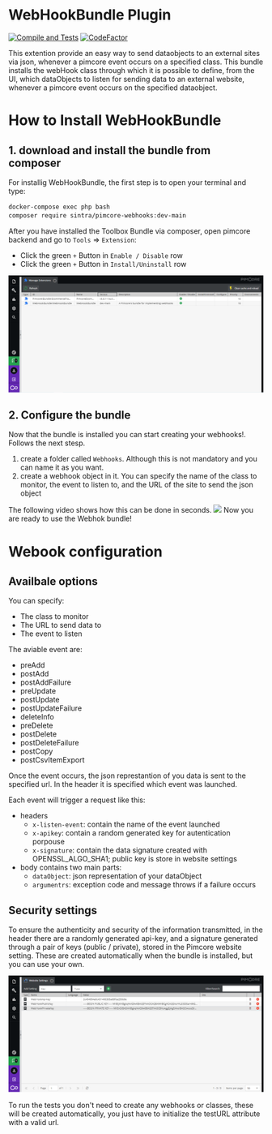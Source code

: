 # WebHookBundle Plugin
[![Compile and Tests](https://github.com/Sintraconsulting/pimcore-webhooks/actions/workflows/php.yml/badge.svg)](https://github.com/Sintraconsulting/pimcore-webhooks/actions/workflows/php.yml)
[![CodeFactor](https://www.codefactor.io/repository/github/sintraconsulting/pimcore-webhooks/badge)](https://www.codefactor.io/repository/github/sintraconsulting/pimcore-webhooks)

This extention provide an easy way to send dataobjects to an external sites via
 json, whenever a pimcore event occurs on a specified class. This bundle installs the webHook class through which it is possible to define, from the UI, which dataObjects to listen for sending data to an external website, whenever a pimcore event occurs on the specified dataobject.

# How to Install WebHookBundle

## 1. download and install the bundle from composer
For installig WebHookBundle, the first step is to open your terminal and type:
```bash
docker-compose exec php bash
composer require sintra/pimcore-webhooks:dev-main
```
After you have installed the Toolbox Bundle via composer, open pimcore backend and go to `Tools` => `Extension`:
- Click the green `+` Button in `Enable / Disable` row
- Click the green `+` Button in `Install/Uninstall` row

![](assets/ExtentionManager.png?raw=true)


## 2. Configure the bundle

Now that the bundle is installed you can start creating your webhooks!. Follows the next stesp.
1. create a folder called `Webhooks`. Although this is not mandatory and you can name it as you want.
2. create a webhook object in it. You can specify the name of the class to monitor, the event to listen to, and the URL of the site to send the json object

The following video shows how this can be done in seconds.
![](assets/CreateWebHooks2.gif?raw=true)
Now you are ready to use the Webhok bundle!

# Webook configuration


## Availbale options
You can specify:
- The class to monitor
- The URL to send data to
- The event to listen


The aviable event are:
  - preAdd
  - postAdd
  - postAddFailure
  - preUpdate
  - postUpdate
  - postUpdateFailure
  - deleteInfo
  - preDelete
  - postDelete
  - postDeleteFailure
  - postCopy
  - postCsvItemExport

Once the event occurs, the json represtantion of you data is sent to the specified url. In the header it is specified which event was launched.

Each event will trigger a request like this:

- headers
  - `x-listen-event`: contain the name of the event launched
  - `x-apikey`: contain a random generated key for autentication porpouse
  - `x-signature`: contain the data signature created with OPENSSL_ALGO_SHA1; public key is store in website settings
- body contains two main parts:
  - `dataObject`: json representation of your dataObject
  - `argumentrs`: exception code and message throws if a failure occurs


## Security settings
To ensure the authenticity and security of the information transmitted, in the 
header there are a randomly generated api-key, and a signature generated 
through a pair of keys (public / private), stored in the Pimcore website setting.
These are created automatically when the bundle is installed, but you can use your own.

![](assets/WebSiteSettings.png?raw=true)

To run the tests you don't need to create any webhooks or classes, these will be
created automatically, you just have to initialize the testURL attribute with a valid url.
